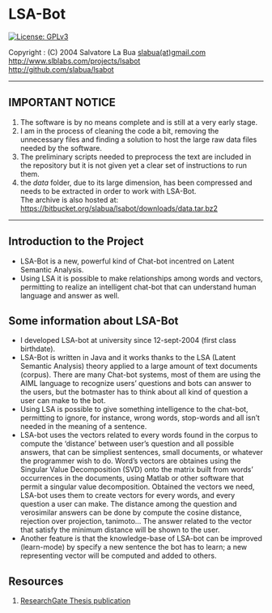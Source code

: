 # LSA-Bot
[![License: GPLv3](https://img.shields.io/badge/License-GPLv3-blue.svg)](https://www.gnu.org/licenses/gpl-3.0)

Copyright : (C) 2004 Salvatore La Bua [slabua(at)gmail.com](mailto:slabua@gmail.com)  
http://www.slblabs.com/projects/lsabot  
http://github.com/slabua/lsabot  

---

## IMPORTANT NOTICE
1. The software is by no means complete and is still at a very early stage.
2. I am in the process of cleaning the code a bit, removing the unnecessary
   files and finding a solution to host the large raw data files needed by the
   software.
3. The preliminary scripts needed to preprocess the text are included in the
   repository but it is not given yet a clear set of instructions to run them.
4. the *data* folder, due to its large dimension, has been compressed and needs
   to be extracted in order to work with LSA-Bot.  
   The archive is also hosted at:
   https://bitbucket.org/slabua/lsabot/downloads/data.tar.bz2

---

## Introduction to the Project

- LSA-Bot is a new, powerful kind of Chat-bot incentred on Latent Semantic
  Analysis.
- Using LSA it is possible to make relationships among words and vectors,
  permitting to realize an intelligent chat-bot that can understand human
  language and answer as well.

## Some information about LSA-Bot

- I developed LSA-bot at university since 12-sept-2004 (first class birthdate).
- LSA-Bot is written in Java and it works thanks to the LSA (Latent Semantic
  Analysis) theory applied to a large amount of text documents (corpus). There
  are many Chat-bot systems, most of them are using the AIML language to
  recognize users’ questions and bots can answer to the users, but the
  botmaster has to think about all kind of question a user can make to the bot.
- Using LSA is possible to give something intelligence to the chat-bot,
  permitting to ignore, for instance, wrong words, stop-words and all isn’t
  needed in the meaning of a sentence.
- LSA-bot uses the vectors related to every words found in the corpus to
  compute the ‘distance’ between user’s question and all possible answers, that
  can be simpliest sentences, small documents, or whatever the programmer wish
  to do. Word’s vectors are obtaines using the Singular Value Decomposition
  (SVD) onto the matrix built from words’ occurrences in the documents, using
  Matlab or other software that permit a singular value decomposition. Obtained
  the vectors we need, LSA-bot uses them to create vectors for every words, and
  every question a user can make. The distance among the question and
  verosimilar answers can be done by compute the cosine distance, rejection
  over projection, tanimoto… The answer related to the vector that satisfy the
  minimum distance will be shown to the user.
- Another feature is that the knowledge-base of LSA-bot can be improved
  (learn-mode) by specify a new sentence the bot has to learn; a new
  representing vector will be computed and added to others.

## Resources

1. [ResearchGate Thesis publication](https://goo.gl/LA3P5R)

